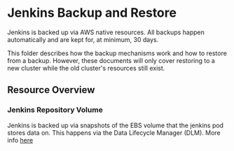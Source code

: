 # Jenkins Backup and Restore

Jenkins is backed up via AWS native resources. All backups happen automatically and are kept for, at minimum, 30 days.

This folder describes how the backup mechanisms work and how to restore from a backup. However, these documents will only cover restoring to a new cluster while the old cluster's resources still exist.

## Resource Overview

### Jenkins Repository Volume

Jenkins is backed up via snapshots of the EBS volume that the jenkins pod stores data on. This happens via the Data Lifecycle Manager (DLM). More info [here](jenkins-repo-pvc.md)
